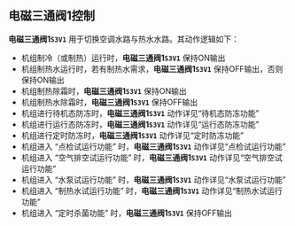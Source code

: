 <!-- 注意事项 -->
<!-- 起始分级标题：##（二级标题） -->

## 电磁三通阀1控制

**电磁三通阀1`S3V1`** 用于切换空调水路与热水水路。其动作逻辑如下：

- 机组制冷（或制热）运行时，**电磁三通阀1`S3V1`** 保持ON输出
- 机组制热水运行时，若有制热水需求，**电磁三通阀1`S3V1`** 保持OFF输出，否则保持ON输出
- 机组制热除霜时，**电磁三通阀1`S3V1`** 保持ON输出
- 机组制热水除霜时，**电磁三通阀1`S3V1`** 保持OFF输出
- 机组进行待机态防冻时，**电磁三通阀1`S3V1`** 动作详见“待机态防冻功能”
- 机组进行运行态防冻时，**电磁三通阀1`S3V1`** 动作详见“运行态防冻功能”
- 机组进行定时防冻时，**电磁三通阀1`S3V1`** 动作详见“定时防冻功能”
- 机组进入 “点检试运行功能” 时，**电磁三通阀1`S3V1`** 动作详见“点检试运行功能”
- 机组进入 “空气排空试运行功能” 时，**电磁三通阀1`S3V1`** 动作详见“空气排空试运行功能”
- 机组进入 “水泵试运行功能” 时，**电磁三通阀1`S3V1`** 动作详见“水泵试运行功能”
- 机组进入 “制热水试运行功能” 时，**电磁三通阀1`S3V1`** 动作详见“制热水试运行功能”
- 机组进入 “定时杀菌功能” 时，**电磁三通阀1`S3V1`** 保持OFF输出
